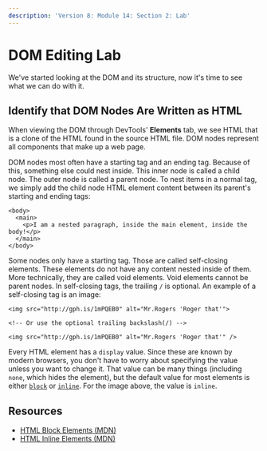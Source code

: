 ```yaml
---
description: 'Version 8: Module 14: Section 2: Lab'
---
```


# DOM Editing Lab

We've started looking at the DOM and its structure, now it's time to see what we can do with it.

## Identify that DOM Nodes Are Written as HTML

When viewing the DOM through DevTools' **Elements** tab, we see HTML that is a clone of the HTML found in the source HTML file. DOM nodes represent all components that make up a web page.

DOM nodes most often have a starting tag and an ending tag. Because of this, something else could nest inside. This inner node is called a child node. The outer node is called a parent node. To nest items in a normal tag, we simply add the child node HTML element content between its parent's starting and ending tags:

```markup
<body>
  <main>
    <p>I am a nested paragraph, inside the main element, inside the body!</p>
  </main>
</body>
```

Some nodes only have a starting tag. Those are called self-closing elements. These elements do not have any content nested inside of them. More technically, they are called void elements. Void elements cannot be parent nodes. In self-closing tags, the trailing `/` is optional. An example of a self-closing tag is an image:

```markup
<img src="http://gph.is/1mPQEB0" alt="Mr.Rogers 'Roger that'">

<!-- Or use the optional trailing backslash(/) -->

<img src="http://gph.is/1mPQEB0" alt="Mr.Rogers 'Roger that'" />
```

Every HTML element has a `display` value. Since these are known by modern browsers, you don't have to worry about specifying the value unless you want to change it. That value can be many things (including `none`, which hides the element), but the default value for most elements is either [`block`](https://developer.mozilla.org/en-US/docs/Web/HTML/Block-level\_elements) or [`inline`](https://developer.mozilla.org/en-US/docs/Web/HTML/Inline\_elements). For the image above, the value is `inline`.

## Resources

* [HTML Block Elements (MDN)](https://developer.mozilla.org/en/docs/Web/HTML/Block-level\_elements)
* [HTML Inline Elements (MDN)](https://developer.mozilla.org/en-US/docs/Web/HTML/Inline\_elements)
